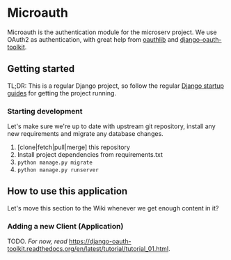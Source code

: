 # Microauth

Microauth is the authentication module for the microserv project. We use OAuth2 as authentication, with great help from [oauthlib](https://github.com/idan/oauthlib) and [django-oauth-toolkit](https://github.com/evonove/django-oauth-toolkit).

## Getting started

TL;DR: This is a regular Django project, so follow the regular [Django startup guides](https://www.djangoproject.com/start/) for getting the project running.

### Starting development

Let's make sure we're up to date with upstream git repository, install any new requirements and migrate any database changes.

1. [clone|fetch|pull|merge] this repository
2. Install project dependencies from requirements.txt
3. `python manage.py migrate`
4. `python manage.py runserver`

## How to use this application

Let's move this section to the Wiki whenever we get enough content in it?

### Adding a new Client (Application)

TODO.
_For now, read_ https://django-oauth-toolkit.readthedocs.org/en/latest/tutorial/tutorial_01.html.
